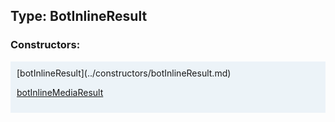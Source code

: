 ## Type: BotInlineResult  

### Constructors:

<style>
.container {
    width: auto;
    overflow-x: auto;
    white-space: nowrap;
    background: #ecf3f8;
    padding: 10px;
}
</style>
<div class="container">
[botInlineResult](../constructors/botInlineResult.md)  

[botInlineMediaResult](../constructors/botInlineMediaResult.md)  

</div>